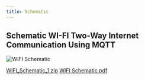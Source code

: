 ```yaml
---
title: Schematic
---
```


## Schematic WI-FI Two-Way Internet Communication Using MQTT

![WIFI Schematic](https://github.com/user-attachments/assets/8e655569-c88e-4c5c-a9be-870b18bf4ed9)


[WIFI_Schematic_1.zip](https://github.com/user-attachments/files/18918472/WIFI_Schematic_1.zip)
[WIFI Schematic.pdf](https://github.com/user-attachments/files/18918481/WIFI.Schematic.pdf)
